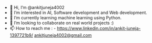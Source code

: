 - 👋 Hi, I’m @ankitjuneja4002
- 👀 I’m interested in AI, Software development and Web development.
- 🌱 I’m currently learning machine learning using Python.
- 💞️ I’m looking to collaborate on real world projects :)
- 📫 How to reach me : -  https://www.linkedin.com/in/ankit-juneja-1397721b9/
                           ankitjuneja4002@gmail.com

<!---
ankitjuneja4002/ankitjuneja4002 is a ✨ special ✨ repository because its `README.md` (this file) appears on your GitHub profile.
You can click the Preview link to take a look at your changes.
--->
